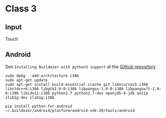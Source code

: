 # Class 3

## Input
Touch

## Android
See `Installing Buildozer with python3 support` at the [Github repository](https://github.com/kivy/buildozer)
```
sudo dpkg --add-architecture i386
sudo apt-get update
sudo apt-get install build-essential ccache git libncurses5:i386 libstdc++6:i386 libgtk2.0-0:i386 libpangox-1.0-0:i386 libpangoxft-1.0-0:i386 libidn11:i386 python2.7 python2.7-dev openjdk-8-jdk unzip zlib1g-dev zlib1g:i386
```
```
pip install python-for-android
~/.buildozer/android/platform/android-sdk-20/tools/android
```
